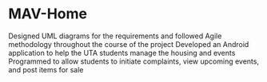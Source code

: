 # MAV-Home
Designed UML diagrams for the requirements and followed Agile methodology throughout the course of the project
Developed an Android application to help the UTA students manage the housing and events
Programmed to allow students to initiate complaints, view upcoming events, and post items for sale
